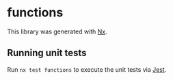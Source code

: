 # functions

This library was generated with [Nx](https://nx.dev).

## Running unit tests

Run `nx test functions` to execute the unit tests via [Jest](https://jestjs.io).
